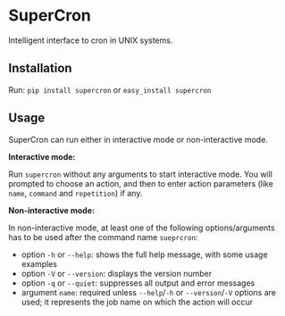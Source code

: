 # SuperCron

Intelligent interface to cron in UNIX systems.

## Installation

Run: `pip install supercron` or `easy_install supercron`

## Usage

SuperCron can run either in interactive mode or non-interactive mode.

**Interactive mode:**

Run `supercron` without any arguments to start interactive mode. You will prompted to choose an action, and then to enter action parameters (like `name`, `command` and `repetition`) if any.

**Non-interactive mode:**

In non-interactive mode, at least one of the following options/arguments has to be used after the command name `sueprcron`:

- option `-h` or `--help`: shows the full help message, with some usage examples
- option `-V` or `--version`: displays the version number
- option `-q` or `--quiet`: suppresses all output and error messages
- argument `name`: required unless `--help`/`-h` or `--version`/`-V` options are used; it represents the job name on which the action will occur
